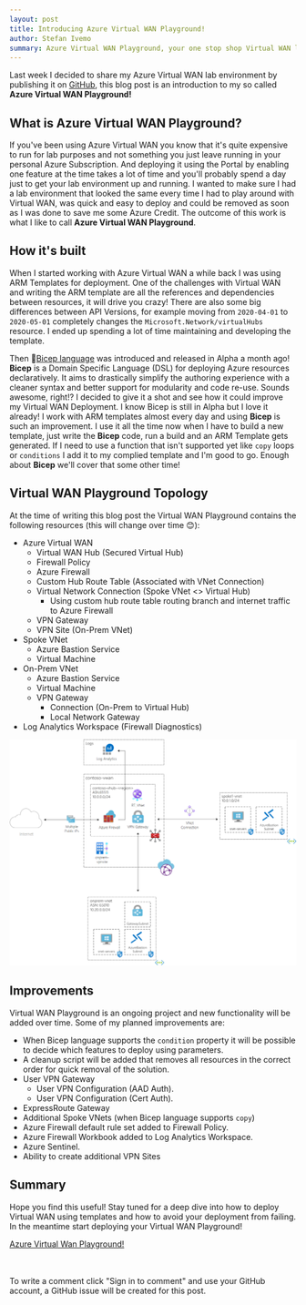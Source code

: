 ```yaml
---
layout: post
title: Introducing Azure Virtual WAN Playground!
author: Stefan Ivemo
summary: Azure Virtual WAN Playground, your one stop shop Virtual WAN lab environment.
---
```

Last week I decided to share my Azure Virtual WAN lab environment by publishing it on [GitHub](https://github.com/StefanIvemo/vwan-playground), this blog post is an introduction to my so called **Azure Virtual WAN Playground!** 

## What is Azure Virtual WAN Playground?
If you've been using Azure Virtual WAN you know that it's quite expensive to run for lab purposes and not something you just leave running in your personal Azure Subscription. And deploying it using the Portal by enabling one feature at the time takes a lot of time and you'll probably spend a day just to get your lab environment up and running. I wanted to make sure I had a lab environment that looked the same every time I had to play around with Virtual WAN, was quick and easy to deploy and could be removed as soon as I was done to save me some Azure Credit. The outcome of this work is what I like to call **Azure Virtual WAN Playground**.

## How it's built
When I started working with Azure Virtual WAN a while back I was using ARM Templates for deployment. One of the challenges with Virtual WAN and writing the ARM template are all the references and dependencies between resources, it will drive you crazy! There are also some big differences between API Versions, for example moving from `2020-04-01` to `2020-05-01` completely changes the `Microsoft.Network/virtualHubs` resource. I ended up spending a lot of time maintaining and developing the template. 

Then 💪[Bicep language](https://github.com/Azure/bicep) was introduced and released in Alpha a month ago! **Bicep** is a Domain Specific Language (DSL) for deploying Azure resources declaratively. It aims to drastically simplify the authoring experience with a cleaner syntax and better support for modularity and code re-use. Sounds awesome, right!? I decided to give it a shot and see how it could improve my Virtual WAN Deployment. I know Bicep is still in Alpha but I love it already! I work with ARM templates almost every day and using **Bicep** is such an improvement. I use it all the time now when I have to build a new template, just write the **Bicep** code, run a build and an ARM Template gets generated. If I need to use a function that isn't supported yet like `copy` loops or `conditions` I add it to my complied template and I'm good to go. Enough about **Bicep** we'll cover that some other time!

## Virtual WAN Playground Topology
At the time of writing this blog post the Virtual WAN Playground contains the following resources (this will change over time 😊):

- Azure Virtual WAN
  - Virtual WAN Hub (Secured Virtual Hub)
  - Firewall Policy
  - Azure Firewall
  - Custom Hub Route Table (Associated with VNet Connection)
  - Virtual Network Connection (Spoke VNet <> Virtual Hub)
    - Using custom hub route table routing branch and internet traffic to Azure Firewall
  - VPN Gateway
  - VPN Site (On-Prem VNet)
- Spoke VNet
  - Azure Bastion Service
  - Virtual Machine
- On-Prem VNet
  - Azure Bastion Service
  - Virtual Machine
  - VPN Gateway
    - Connection (On-Prem to Virtual Hub)
    - Local Network Gateway
- Log Analytics Workspace (Firewall Diagnostics)

<img src="https://github.com/StefanIvemo/stefanivemo.github.io/blob/master/images/vwan-playground/vwan-playground-topology.png?raw=true"> 

## Improvements
Virtual WAN Playground is an ongoing project and new functionality will be added over time. Some of my planned improvements are:

- When Bicep language supports the `condition` property it will be possible to decide which features to deploy using parameters.
- A cleanup script will be added that removes all resources in the correct order for quick removal of the solution.
- User VPN Gateway
    - User VPN Configuration (AAD Auth).
    - User VPN Configuration (Cert Auth).
- ExpressRoute Gateway
- Additional Spoke VNets (when Bicep language supports `copy`)
- Azure Firewall default rule set added to Firewall Policy.
- Azure Firewall Workbook added to Log Analytics Workspace.
- Azure Sentinel.
- Ability to create additional VPN Sites

Summary
------
Hope you find this useful! Stay tuned for a deep dive into how to deploy Virtual WAN using templates and how to avoid your deployment from failing. In the meantime start deploying your Virtual WAN Playground!

<a class="github-button" href="https://github.com/StefanIvemo/vwan-playground" aria-label="Azure Virtual WAN Playground!">Azure Virtual Wan Playground!</a>

<br>
<br>
<div class="commenttext">
    To write a comment click "Sign in to comment" and use your GitHub account, a GitHub issue will be created for this post.
</div>
<script src="https://utteranc.es/client.js"
        repo="StefanIvemo/stefanivemo.github.io"
        issue-term="pathname"
        label="Comment"
        theme="github-light"
        crossorigin="anonymous"
        async>
</script>

<script async defer src="https://buttons.github.io/buttons.js"></script>